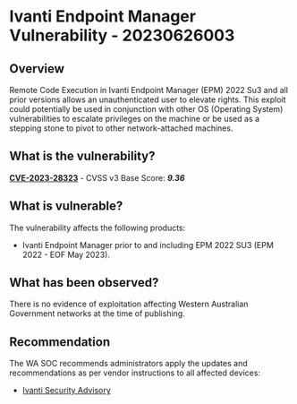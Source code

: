# Ivanti Endpoint Manager Vulnerability - 20230626003

## Overview

Remote Code Execution in Ivanti Endpoint Manager (EPM) 2022 Su3 and all prior versions allows an unauthenticated user to elevate rights. This exploit could potentially be used in conjunction with other OS (Operating System) vulnerabilities to escalate privileges on the machine or be used as a stepping stone to pivot to other network-attached machines.

## What is the vulnerability?

[**CVE-2023-28323**](https://cve.mitre.org/cgi-bin/cvename.cgi?name=CVE-2023-28323) - CVSS v3 Base Score: ***9.36***


## What is vulnerable?

The vulnerability affects the following products:

- Ivanti Endpoint Manager prior to and including EPM 2022 SU3 (EPM 2022 - EOF May 2023).

## What has been observed?

There is no evidence of exploitation affecting Western Australian Government networks at the time of publishing.

## Recommendation

The WA SOC recommends administrators apply the updates and recommendations as per vendor instructions to all affected devices:
- [Ivanti Security Advisory](https://forums.ivanti.com/s/article/SA-2023-06-20-CVE-2023-28323?language=en_US)
